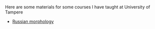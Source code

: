 <!--
.. title: Archive of courses
.. slug: courses
.. date: 2018-03-26 12:43:48 UTC+03:00
.. tags: presentations
.. category: 
.. link: 
.. description: 
.. type: text
-->

Here are some materials for some courses I have taught at University of Tampere


- [Russian morphology](/courses/morfologia)
